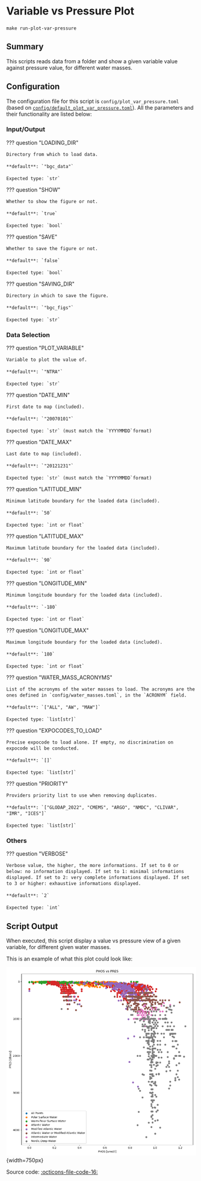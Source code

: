 # Variable vs Pressure Plot

`make run-plot-var-pressure`
## Summary

This scripts reads data from a folder and show a given variable value against pressure value, for different water masses.

## Configuration

The configuration file for this script is `config/plot_var_pressure.toml` (based on [`config/default_plot_var_pressure.toml`]({{repo_blob}}/config/default/plot_var_pressure.toml)). All the parameters and their functionality are listed below:
### **Input/Output**
??? question "LOADING_DIR"

    Directory from which to load data.

    **default**: `"bgc_data"`

    Expected type: `str`

??? question "SHOW"

    Whether to show the figure or not.

    **default**: `true`

    Expected type: `bool`

??? question "SAVE"

    Whether to save the figure or not.

    **default**: `false`

    Expected type: `bool`

??? question "SAVING_DIR"

    Directory in which to save the figure.

    **default**: `"bgc_figs"`

    Expected type: `str`
### **Data Selection**
??? question "PLOT_VARIABLE"

    Variable to plot the value of.

    **default**: `"NTRA"`

    Expected type: `str`

??? question "DATE_MIN"

    First date to map (included).

    **default**: `"20070101"`

    Expected type: `str` (must match the `YYYYMMDD`format)

??? question "DATE_MAX"

    Last date to map (included).

    **default**: `"20121231"`

    Expected type: `str` (must match the `YYYYMMDD`format)

??? question "LATITUDE_MIN"

    Minimum latitude boundary for the loaded data (included).

    **default**: `50`

    Expected type: `int or float`

??? question "LATITUDE_MAX"

    Maximum latitude boundary for the loaded data (included).

    **default**: `90`

    Expected type: `int or float`

??? question "LONGITUDE_MIN"

    Minimum longitude boundary for the loaded data (included).

    **default**: `-180`

    Expected type: `int or float`

??? question "LONGITUDE_MAX"

    Maximum longitude boundary for the loaded data (included).

    **default**: `180`

    Expected type: `int or float`

??? question "WATER_MASS_ACRONYMS"

    List of the acronyms of the water masses to load. The acronyms are the ones defined in `config/water_masses.toml`, in the `ACRONYM` field.

    **default**: `["ALL", "AW", "MAW"]`

    Expected type: `list[str]`

??? question "EXPOCODES_TO_LOAD"

    Precise expocode to load alone. If empty, no discrimination on expocode will be conducted.

    **default**: `[]`

    Expected type: `list[str]`

??? question "PRIORITY"

    Providers priority list to use when removing duplicates.

    **default**: `["GLODAP_2022", "CMEMS", "ARGO", "NMDC", "CLIVAR", "IMR", "ICES"]`

    Expected type: `list[str]`
### **Others**
??? question "VERBOSE"

    Verbose value, the higher, the more informations. If set to 0 or below: no information displayed. If set to 1: minimal informations displayed. If set to 2: very complete informations displayed. If set to 3 or higher: exhaustive informations displayed.

    **default**: `2`

    Expected type: `int`
## Script Output
When executed, this script display a value vs pressure view of a given variable, for different given water masses.

This is an example of what this plot could look like:

![var vs pressure output example](../assets/plots/wm_comparison.png){width=750px}

Source code: [:octicons-file-code-16:]({{repo_blob}}/scripts/plot_var_pressure.py)
